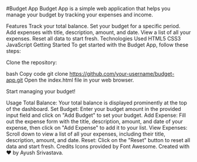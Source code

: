 #Budget App
Budget App is a simple web application that helps you manage your budget by tracking your expenses and income.

Features
Track your total balance.
Set your budget for a specific period.
Add expenses with title, description, amount, and date.
View a list of all your expenses.
Reset all data to start fresh.
Technologies Used
HTML5
CSS3
JavaScript
Getting Started
To get started with the Budget App, follow these steps:

Clone the repository:

bash
Copy code
git clone https://github.com/your-username/budget-app.git
Open the index.html file in your web browser.

Start managing your budget!

Usage
Total Balance: Your total balance is displayed prominently at the top of the dashboard.
Set Budget: Enter your budget amount in the provided input field and click on "Add Budget" to set your budget.
Add Expense: Fill out the expense form with the title, description, amount, and date of your expense, then click on "Add Expense" to add it to your list.
View Expenses: Scroll down to view a list of all your expenses, including their title, description, amount, and date.
Reset: Click on the "Reset" button to reset all data and start fresh.
Credits
Icons provided by Font Awesome.
Created with ❤️ by Ayush Srivastava.
